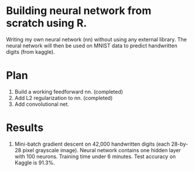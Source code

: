 # Building neural network from scratch using R.
Writing my own neural network (nn) without using any external library.
The neural network will then be used on MNIST data to predict handwritten digits (from kaggle).

# Plan
1. Build a working feedforward nn. (completed)
2. Add L2 regularization to nn. (completed)
3. Add convolutional net.

# Results
1. Mini-batch gradient descent on 42,000 handwritten digits (each 28-by-28 pixel grayscale image). Neural network contains one hidden layer with 100 neurons. Training time under 6 minutes. Test accuracy on Kaggle is 91.3%.

